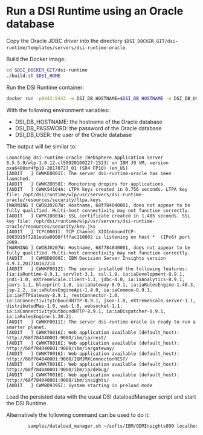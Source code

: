 # Run a DSI Runtime using an Oracle database

Copy the Oracle JDBC driver into the directory
`$DSI_DOCKER_GIT/dsi-runtime/templates/servers/dsi-runtime-oracle`.

Build the Docker image:
```bash
cd $DSI_DOCKER_GIT/dsi-runtime
./build.sh $DSI_HOME
```

Run the DSI Runtime container:

```bash
docker run -p9443:9443 -e DSI_DB_HOSTNAME=$DSI_DB_HOSTNAME -e DSI_DB_USER=$DSI_DB_USER -e DSI_DB_PASSWORD=$DSI_DB_PASSWORD--name my-dsi-runtime dsi-runtime /root/start.sh dsi-runtime-oracle
```

With the following environment variables:
 * DSI_DB_HOSTNAME: the hostname of the Oracle database
 * DSI_DB_PASSWORD: the password of the Oracle database
 * DSI_DB_USER: the user of the Oracle database

The output will be similar to:
```
Launching dsi-runtime-oracle (WebSphere Application Server 8.5.5.9/wlp-1.0.12.cl50920160227-1523) on IBM J9 VM, version pxa6480sr4fp10-20170727_01 (SR4 FP10) (en_US)
[AUDIT   ] CWWKE0001I: The server dsi-runtime-oracle has been launched.
[AUDIT   ] CWWKZ0058I: Monitoring dropins for applications.
[AUDIT   ] CWWKS4104A: LTPA keys created in 0.756 seconds. LTPA key file: /opt/dsi/runtime/wlp/usr/servers/dsi-runtime-oracle/resources/security/ltpa.keys
[WARNING ] CWOBJ0207W: Hostname, 68f784040001, does not appear to be fully qualified. Multi-host connectivity may not function correctly.
[AUDIT   ] CWPKI0803A: SSL certificate created in 1.485 seconds. SSL key file: /opt/dsi/runtime/wlp/usr/servers/dsi-runtime-oracle/resources/security/key.jks
[AUDIT   ] TCPC0001I: TCP Channel XIOInboundTCP-8003915f7281eaba0000ffffac110002 is listening on host *  (IPv6) port 2809.
[WARNING ] CWOBJ0207W: Hostname, 68f784040001, does not appear to be fully qualified. Multi-host connectivity may not function correctly.
[AUDIT   ] CWMBD0000I: IBM Decision Server Insights version 8.9.1.201710162214
[AUDIT   ] CWWKF0012I: The server installed the following features: [ia:iaRuntime-8.9.1, servlet-3.1, ssl-1.0, ia:iaDevelopment-8.9.1, jndi-1.0, eXtremeScale.client-1.1, jdbc-4.0, ia:iaAnalytics-8.9.1, jaxrs-1.1, blueprint-1.0, ia:iaGateway-8.9.1, ia:iaRulesEngine-1.40.3, jsp-2.2, ia:iaRulesEngineApi-1.4.0, ia:iaCommon-8.9.1, ia:iaHTTPGateway-8.9.1, restConnector-1.0, ia:iaConnectivityInboundHTTP-8.9.1, json-1.0, eXtremeScale.server-1.1, distributedMap-1.0, wab-1.0, websocket-1.1, ia:iaConnectivityOutboundHTTP-8.9.1, ia:iaDispatcher-8.9.1, ia:iaRulesEngine-1.30.2].
[AUDIT   ] CWWKF0011I: The server dsi-runtime-oracle is ready to run a smarter planet.
[AUDIT   ] CWWKT0016I: Web application available (default_host): http://68f784040001:9080/ibm/ia/rest/
[AUDIT   ] CWWKT0016I: Web application available (default_host): http://68f784040001:9080/ibm/ia/gateway/
[AUDIT   ] CWWKT0016I: Web application available (default_host): http://68f784040001:9080/IBMJMXConnectorREST/
[AUDIT   ] CWWKT0016I: Web application available (default_host): http://68f784040001:9080/ibm/ia/debug/
[AUDIT   ] CWWKT0016I: Web application available (default_host): http://68f784040001:9080/ibm/insights/
[AUDIT   ] CWMBD9395I: System starting in preload mode
```

Load the persisted data with the usual DSI dataloadManager script and start the DSI Runtime.

Alternatively the following command can be used to do it:
```bash
        samples/dataload_manager.sh ~/softs/IBM/ODMInsights890 localhost autoload
```
